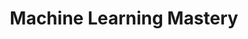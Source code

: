 ---
title: Machine Learning Mastery
tags: [ Deep Learning,Machine Learing , Statistics,Blogs and Tutorials]
style: fill
color: danger
description: An epic journey through statistics and machine learning
external_url: https://machinelearningmastery.com/blog/
---